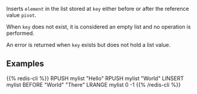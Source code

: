 Inserts `element` in the list stored at `key` either before or after the reference
value `pivot`.

When `key` does not exist, it is considered an empty list and no operation is
performed.

An error is returned when `key` exists but does not hold a list value.

## Examples

{{% redis-cli %}}
RPUSH mylist "Hello"
RPUSH mylist "World"
LINSERT mylist BEFORE "World" "There"
LRANGE mylist 0 -1
{{% /redis-cli %}}

